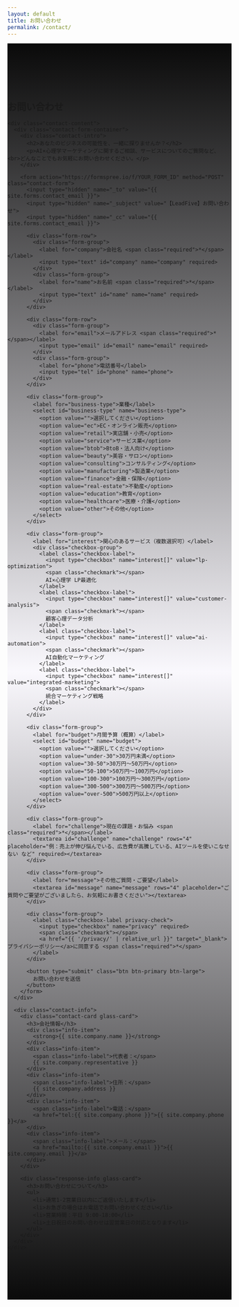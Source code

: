 ```yaml
---
layout: default
title: お問い合わせ
permalink: /contact/
---
```


<section class="contact-section">
  <div class="container">
    <h1 class="section-title">
      お問い合わせ
    </h1>
    
    <div class="contact-content">
      <div class="contact-form-container">
        <div class="contact-intro">
          <h2>あなたのビジネスの可能性を、一緒に探りませんか？</h2>
          <p>AI×心理学マーケティングに関するご相談、サービスについてのご質問など、<br>どんなことでもお気軽にお問い合わせください。</p>
        </div>
        
        <form action="https://formspree.io/f/YOUR_FORM_ID" method="POST" class="contact-form">
          <input type="hidden" name="_to" value="{{ site.forms.contact_email }}">
          <input type="hidden" name="_subject" value="【LeadFive】お問い合わせ">
          <input type="hidden" name="_cc" value="{{ site.forms.contact_email }}">
          
          <div class="form-row">
            <div class="form-group">
              <label for="company">会社名 <span class="required">*</span></label>
              <input type="text" id="company" name="company" required>
            </div>
            <div class="form-group">
              <label for="name">お名前 <span class="required">*</span></label>
              <input type="text" id="name" name="name" required>
            </div>
          </div>
          
          <div class="form-row">
            <div class="form-group">
              <label for="email">メールアドレス <span class="required">*</span></label>
              <input type="email" id="email" name="email" required>
            </div>
            <div class="form-group">
              <label for="phone">電話番号</label>
              <input type="tel" id="phone" name="phone">
            </div>
          </div>
          
          <div class="form-group">
            <label for="business-type">業種</label>
            <select id="business-type" name="business-type">
              <option value="">選択してください</option>
              <option value="ec">EC・オンライン販売</option>
              <option value="retail">実店舗・小売</option>
              <option value="service">サービス業</option>
              <option value="btob">BtoB・法人向け</option>
              <option value="beauty">美容・サロン</option>
              <option value="consulting">コンサルティング</option>
              <option value="manufacturing">製造業</option>
              <option value="finance">金融・保険</option>
              <option value="real-estate">不動産</option>
              <option value="education">教育</option>
              <option value="healthcare">医療・介護</option>
              <option value="other">その他</option>
            </select>
          </div>
          
          <div class="form-group">
            <label for="interest">関心のあるサービス（複数選択可）</label>
            <div class="checkbox-group">
              <label class="checkbox-label">
                <input type="checkbox" name="interest[]" value="lp-optimization">
                <span class="checkmark"></span>
                AI×心理学 LP最適化
              </label>
              <label class="checkbox-label">
                <input type="checkbox" name="interest[]" value="customer-analysis">
                <span class="checkmark"></span>
                顧客心理データ分析
              </label>
              <label class="checkbox-label">
                <input type="checkbox" name="interest[]" value="ai-automation">
                <span class="checkmark"></span>
                AI自動化マーケティング
              </label>
              <label class="checkbox-label">
                <input type="checkbox" name="interest[]" value="integrated-marketing">
                <span class="checkmark"></span>
                統合マーケティング戦略
              </label>
            </div>
          </div>
          
          <div class="form-group">
            <label for="budget">月間予算（概算）</label>
            <select id="budget" name="budget">
              <option value="">選択してください</option>
              <option value="under-30">30万円未満</option>
              <option value="30-50">30万円〜50万円</option>
              <option value="50-100">50万円〜100万円</option>
              <option value="100-300">100万円〜300万円</option>
              <option value="300-500">300万円〜500万円</option>
              <option value="over-500">500万円以上</option>
            </select>
          </div>
          
          <div class="form-group">
            <label for="challenge">現在の課題・お悩み <span class="required">*</span></label>
            <textarea id="challenge" name="challenge" rows="4" placeholder="例：売上が伸び悩んでいる、広告費が高騰している、AIツールを使いこなせない など" required></textarea>
          </div>
          
          <div class="form-group">
            <label for="message">その他ご質問・ご要望</label>
            <textarea id="message" name="message" rows="4" placeholder="ご質問やご要望がございましたら、お気軽にお書きください"></textarea>
          </div>
          
          <div class="form-group">
            <label class="checkbox-label privacy-check">
              <input type="checkbox" name="privacy" required>
              <span class="checkmark"></span>
              <a href="{{ '/privacy/' | relative_url }}" target="_blank">プライバシーポリシー</a>に同意する <span class="required">*</span>
            </label>
          </div>
          
          <button type="submit" class="btn btn-primary btn-large">
            お問い合わせを送信
          </button>
        </form>
      </div>
      
      <div class="contact-info">
        <div class="contact-card glass-card">
          <h3>会社情報</h3>
          <div class="info-item">
            <strong>{{ site.company.name }}</strong>
          </div>
          <div class="info-item">
            <span class="info-label">代表者：</span>
            {{ site.company.representative }}
          </div>
          <div class="info-item">
            <span class="info-label">住所：</span>
            {{ site.company.address }}
          </div>
          <div class="info-item">
            <span class="info-label">電話：</span>
            <a href="tel:{{ site.company.phone }}">{{ site.company.phone }}</a>
          </div>
          <div class="info-item">
            <span class="info-label">メール：</span>
            <a href="mailto:{{ site.company.email }}">{{ site.company.email }}</a>
          </div>
        </div>
        
        <div class="response-info glass-card">
          <h3>お問い合わせについて</h3>
          <ul>
            <li>通常1-2営業日以内にご返信いたします</li>
            <li>お急ぎの場合はお電話でお問い合わせください</li>
            <li>営業時間：平日 9:00-18:00</li>
            <li>土日祝日のお問い合わせは翌営業日の対応となります</li>
          </ul>
        </div>
      </div>
    </div>
  </div>
</section>

<style>
.contact-section {
  padding: 6rem 0;
  background: linear-gradient(to bottom, #0a0a0a, rgba(139, 92, 246, 0.03), #0a0a0a);
}

.contact-content {
  display: grid;
  grid-template-columns: 2fr 1fr;
  gap: 4rem;
  max-width: 1200px;
  margin: 0 auto;
}

@media (max-width: 968px) {
  .contact-content {
    grid-template-columns: 1fr;
    gap: 3rem;
  }
}

.contact-intro {
  text-align: center;
  margin-bottom: 3rem;
}

.contact-intro h2 {
  font-size: 1.75rem;
  margin-bottom: 1rem;
  color: #8b5cf6;
}

.contact-intro p {
  color: #d1d5db;
  line-height: 1.6;
}

.contact-form {
  background: rgba(255, 255, 255, 0.05);
  backdrop-filter: blur(10px);
  border: 1px solid rgba(255, 255, 255, 0.1);
  border-radius: 20px;
  padding: 2.5rem;
}

.form-row {
  display: grid;
  grid-template-columns: 1fr 1fr;
  gap: 1.5rem;
}

@media (max-width: 640px) {
  .form-row {
    grid-template-columns: 1fr;
  }
}

.form-group {
  margin-bottom: 1.5rem;
}

.form-group label {
  display: block;
  margin-bottom: 0.5rem;
  font-weight: 600;
  color: #fff;
}

.required {
  color: #ef4444;
}

.form-group input,
.form-group select,
.form-group textarea {
  width: 100%;
  padding: 0.75rem;
  border: 1px solid rgba(255, 255, 255, 0.2);
  border-radius: 8px;
  background: rgba(255, 255, 255, 0.1);
  color: #fff;
  font-size: 1rem;
  transition: all 0.3s ease;
}

.form-group input:focus,
.form-group select:focus,
.form-group textarea:focus {
  outline: none;
  border-color: #8b5cf6;
  box-shadow: 0 0 0 2px rgba(139, 92, 246, 0.2);
}

.form-group option {
  background: #1f2937;
  color: #fff;
}

.checkbox-group {
  display: grid;
  grid-template-columns: repeat(auto-fit, minmax(250px, 1fr));
  gap: 0.75rem;
  margin-top: 0.5rem;
}

.checkbox-label {
  display: flex;
  align-items: center;
  cursor: pointer;
  position: relative;
  padding-left: 2rem;
  color: #d1d5db;
  font-weight: normal;
}

.checkbox-label input[type="checkbox"] {
  position: absolute;
  opacity: 0;
  cursor: pointer;
  width: 0;
  height: 0;
}

.checkmark {
  position: absolute;
  left: 0;
  top: 50%;
  transform: translateY(-50%);
  height: 1.25rem;
  width: 1.25rem;
  background: rgba(255, 255, 255, 0.1);
  border: 1px solid rgba(255, 255, 255, 0.2);
  border-radius: 4px;
  transition: all 0.3s ease;
}

.checkbox-label:hover input ~ .checkmark {
  background: rgba(139, 92, 246, 0.2);
}

.checkbox-label input:checked ~ .checkmark {
  background: #8b5cf6;
  border-color: #8b5cf6;
}

.checkmark:after {
  content: "";
  position: absolute;
  display: none;
}

.checkbox-label input:checked ~ .checkmark:after {
  display: block;
}

.checkbox-label .checkmark:after {
  left: 0.25rem;
  top: 0.125rem;
  width: 0.25rem;
  height: 0.5rem;
  border: solid white;
  border-width: 0 2px 2px 0;
  transform: rotate(45deg);
}

.privacy-check {
  margin-top: 1rem;
}

.privacy-check a {
  color: #8b5cf6;
  text-decoration: none;
}

.privacy-check a:hover {
  text-decoration: underline;
}

.contact-info {
  display: flex;
  flex-direction: column;
  gap: 2rem;
}

.contact-card,
.response-info {
  padding: 2rem;
}

.contact-card h3,
.response-info h3 {
  color: #8b5cf6;
  margin-bottom: 1.5rem;
  font-size: 1.25rem;
}

.info-item {
  margin-bottom: 1rem;
  color: #d1d5db;
}

.info-label {
  color: #9ca3af;
  font-size: 0.875rem;
}

.info-item a {
  color: #8b5cf6;
  text-decoration: none;
}

.info-item a:hover {
  text-decoration: underline;
}

.response-info ul {
  list-style: none;
  padding: 0;
}

.response-info li {
  color: #d1d5db;
  margin-bottom: 0.75rem;
  padding-left: 1.5rem;
  position: relative;
}

.response-info li::before {
  content: "✓";
  position: absolute;
  left: 0;
  color: #8b5cf6;
  font-weight: bold;
}

@media (max-width: 768px) {
  .contact-form {
    padding: 2rem;
  }
  
  .contact-intro h2 {
    font-size: 1.5rem;
  }
  
  .checkbox-group {
    grid-template-columns: 1fr;
  }
}

@media (max-width: 480px) {
  .contact-form {
    padding: 1.5rem;
  }
  
  .form-group input,
  .form-group select,
  .form-group textarea {
    padding: 0.5rem;
    font-size: 0.875rem;
  }
}
</style>